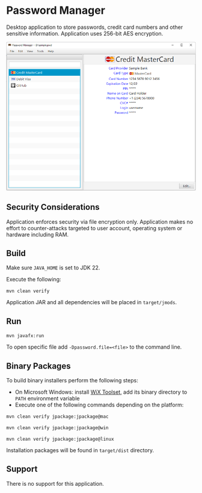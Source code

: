 # Password Manager

Desktop application to store passwords, credit card numbers and other sensitive information. 
Application uses 256-bit AES encryption.

![Screenshot](docs/main-window.png)

## Security Considerations

Application enforces security via file encryption only. Application makes no effort to counter-attacks targeted 
to user account, operating system or hardware including RAM.

## Build

Make sure ```JAVA_HOME``` is set to JDK 22.

Execute the following:
```shell script
mvn clean verify
```

Application JAR and all dependencies will be placed in ```target/jmods```.

## Run

```shell script
mvn javafx:run
```

To open specific file add ```-Dpassword.file=<file>``` to the command line.

## Binary Packages

To build binary installers perform the following steps:
* On Microsoft Windows: install [WiX Toolset](https://wixtoolset.org/releases/), add its binary directory to ```PATH``` 
environment variable
* Execute one of the following commands depending on the platform:

```shell script
mvn clean verify jpackage:jpackage@mac
```

```shell script
mvn clean verify jpackage:jpackage@win
```

```shell script
mvn clean verify jpackage:jpackage@linux
```

Installation packages will be found in ```target/dist``` directory.

## Support

There is no support for this application.
